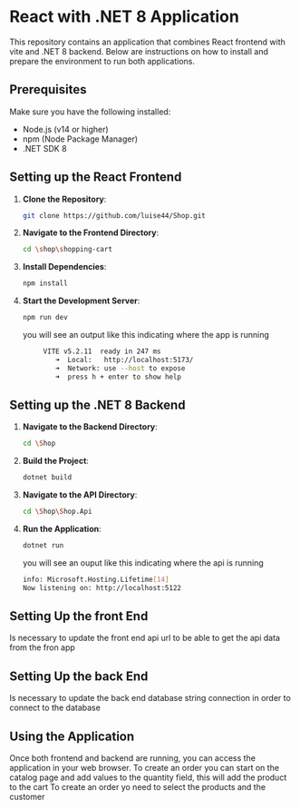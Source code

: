 # React with .NET 8 Application

This repository contains an application that combines React frontend with vite and .NET 8 backend. Below are instructions on how to install and prepare the environment to run both applications.

## Prerequisites

Make sure you have the following installed:

- Node.js (v14 or higher)
- npm (Node Package Manager)
- .NET SDK 8

## Setting up the React Frontend

1. **Clone the Repository**: 
    ```bash
    git clone https://github.com/luise44/Shop.git
    ```

2. **Navigate to the Frontend Directory**:
    ```bash
    cd \shop\shopping-cart
    ```

3. **Install Dependencies**:
    ```bash
    npm install
    ```

4. **Start the Development Server**:
    ```bash
    npm run dev
    ```

    you will see an output like this indicating where the app is running
    ```bash
         VITE v5.2.11  ready in 247 ms
            ➜  Local:   http://localhost:5173/
            ➜  Network: use --host to expose
            ➜  press h + enter to show help
    ```


## Setting up the .NET 8 Backend

1. **Navigate to the Backend Directory**:
    ```bash
    cd \Shop
    ```

2. **Build the Project**:
    ```bash
    dotnet build
    ```

3. **Navigate to the API Directory**:
    ```bash
    cd \Shop\Shop.Api
    ```

3. **Run the Application**:
    ```bash
    dotnet run
    ```
   you will see an ouput like this indicating where the api is running
    ```bash
    info: Microsoft.Hosting.Lifetime[14]
    Now listening on: http://localhost:5122
    ```

## Setting Up the front End

Is necessary to update the front end api url to be able to get the api data from the fron app

## Setting Up the back End

Is necessary to update the back end database string connection in order to connect to the database

## Using the Application

Once both frontend and backend are running, you can access the application in your web browser.
To create an order you can start on the catalog page and add values to the quantity field, this will add the product to the cart
To create an order yo need to select the products and the customer
